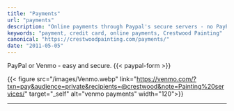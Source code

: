 ```yaml
---
title: "Payments"
url: "payments"
description: "Online payments through Paypal's secure servers - no PayPal account required. It's fast and easy."
keywords: "payment, credit card, online payments, Crestwood Painting"
canonical: "https://crestwoodpainting.com/payments/"
date: "2011-05-05"
---
```


PayPal or Venmo - easy and secure.
{{< paypal-form >}} 

{{< figure src="/images/Venmo.webp" link="<https://venmo.com/?txn=pay&audience=private&recipients=@crestwood&note=Painting%20services/>" target="_self" alt="venmo payments" width="120">}}
___
